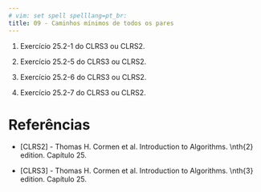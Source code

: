 ```yaml
---
# vim: set spell spelllang=pt_br:
title: 09 - Caminhos mínimos de todos os pares
---
```


1. Exercício 25.2-1 do CLRS3 ou CLRS2. <!-- + !-->

2. Exercício 25.2-5 do CLRS3 ou CLRS2. <!-- + !-->

3. Exercício 25.2-6 do CLRS3 ou CLRS2. <!-- + !-->

4. Exercício 25.2-7 do CLRS3 ou CLRS2. <!-- + !-->

# Referências

-   [CLRS2] - Thomas H. Cormen et al. Introduction to Algorithms. \nth{2} edition. Capítulo 25.

-   [CLRS3] - Thomas H. Cormen et al. Introduction to Algorithms. \nth{3} edition. Capítulo 25.
